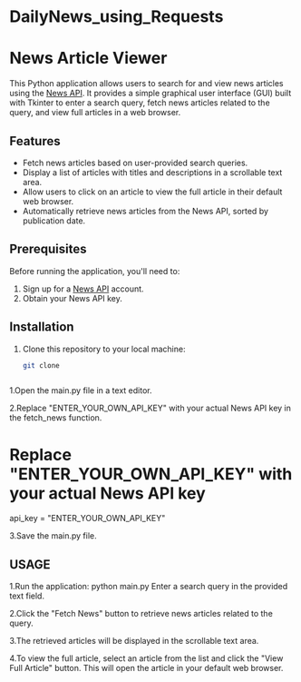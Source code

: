 # DailyNews_using_Requests
# News Article Viewer

This Python application allows users to search for and view news articles using the [News API](https://newsapi.org/). It provides a simple graphical user interface (GUI) built with Tkinter to enter a search query, fetch news articles related to the query, and view full articles in a web browser.

## Features

- Fetch news articles based on user-provided search queries.
- Display a list of articles with titles and descriptions in a scrollable text area.
- Allow users to click on an article to view the full article in their default web browser.
- Automatically retrieve news articles from the News API, sorted by publication date.

## Prerequisites

Before running the application, you'll need to:

1. Sign up for a [News API](https://newsapi.org/) account.
2. Obtain your News API key.

## Installation

1. Clone this repository to your local machine:

   ```bash
   git clone 



1.Open the main.py file in a text editor.

2.Replace "ENTER_YOUR_OWN_API_KEY" with your actual News API key in the fetch_news function.
# Replace "ENTER_YOUR_OWN_API_KEY" with your actual News API key
api_key = "ENTER_YOUR_OWN_API_KEY"


3.Save the main.py file.

## USAGE
1.Run the application:
   python main.py
   Enter a search query in the provided text field.

2.Click the "Fetch News" button to retrieve news articles related to the query.

3.The retrieved articles will be displayed in the scrollable text area.

4.To view the full article, select an article from the list and click the "View Full Article" button. This will open the article in your default web browser.
